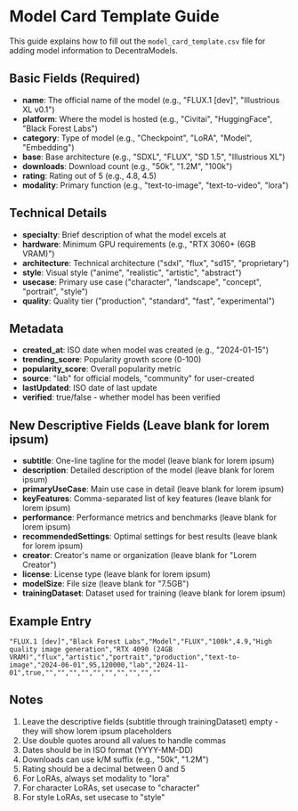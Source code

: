 # Model Card Template Guide

This guide explains how to fill out the `model_card_template.csv` file for adding model information to DecentraModels.

## Basic Fields (Required)

- **name**: The official name of the model (e.g., "FLUX.1 [dev]", "Illustrious XL v0.1")
- **platform**: Where the model is hosted (e.g., "Civitai", "HuggingFace", "Black Forest Labs")
- **category**: Type of model (e.g., "Checkpoint", "LoRA", "Model", "Embedding")
- **base**: Base architecture (e.g., "SDXL", "FLUX", "SD 1.5", "Illustrious XL")
- **downloads**: Download count (e.g., "50k", "1.2M", "100k")
- **rating**: Rating out of 5 (e.g., 4.8, 4.5)
- **modality**: Primary function (e.g., "text-to-image", "text-to-video", "lora")

## Technical Details

- **specialty**: Brief description of what the model excels at
- **hardware**: Minimum GPU requirements (e.g., "RTX 3060+ (6GB VRAM)")
- **architecture**: Technical architecture ("sdxl", "flux", "sd15", "proprietary")
- **style**: Visual style ("anime", "realistic", "artistic", "abstract")
- **usecase**: Primary use case ("character", "landscape", "concept", "portrait", "style")
- **quality**: Quality tier ("production", "standard", "fast", "experimental")

## Metadata

- **created_at**: ISO date when model was created (e.g., "2024-01-15")
- **trending_score**: Popularity growth score (0-100)
- **popularity_score**: Overall popularity metric
- **source**: "lab" for official models, "community" for user-created
- **lastUpdated**: ISO date of last update
- **verified**: true/false - whether model has been verified

## New Descriptive Fields (Leave blank for lorem ipsum)

- **subtitle**: One-line tagline for the model (leave blank for lorem ipsum)
- **description**: Detailed description of the model (leave blank for lorem ipsum)
- **primaryUseCase**: Main use case in detail (leave blank for lorem ipsum)
- **keyFeatures**: Comma-separated list of key features (leave blank for lorem ipsum)
- **performance**: Performance metrics and benchmarks (leave blank for lorem ipsum)
- **recommendedSettings**: Optimal settings for best results (leave blank for lorem ipsum)
- **creator**: Creator's name or organization (leave blank for "Lorem Creator")
- **license**: License type (leave blank for lorem ipsum)
- **modelSize**: File size (leave blank for "7.5GB")
- **trainingDataset**: Dataset used for training (leave blank for lorem ipsum)

## Example Entry

```csv
"FLUX.1 [dev]","Black Forest Labs","Model","FLUX","100k",4.9,"High quality image generation","RTX 4090 (24GB VRAM)","flux","artistic","portrait","production","text-to-image","2024-06-01",95,120000,"lab","2024-11-01",true,"","","","","","","","","",""
```

## Notes

1. Leave the descriptive fields (subtitle through trainingDataset) empty - they will show lorem ipsum placeholders
2. Use double quotes around all values to handle commas
3. Dates should be in ISO format (YYYY-MM-DD)
4. Downloads can use k/M suffix (e.g., "50k", "1.2M")
5. Rating should be a decimal between 0 and 5
6. For LoRAs, always set modality to "lora"
7. For character LoRAs, set usecase to "character"
8. For style LoRAs, set usecase to "style" 